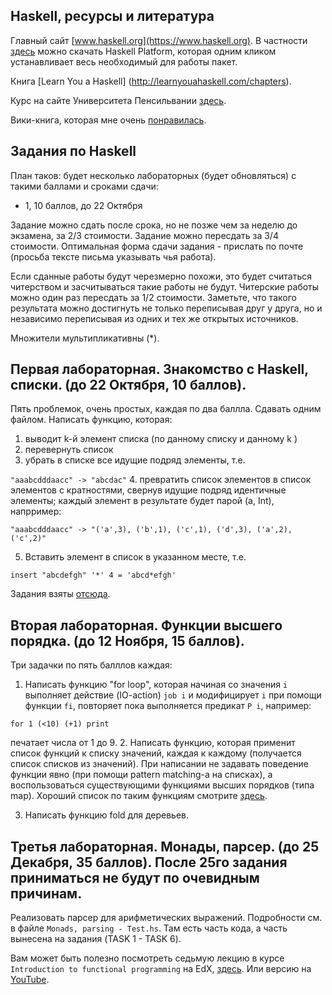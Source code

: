 ## Haskell, ресурсы и литература
Главный сайт [www.haskell.org](https://www.haskell.org). В частности [здесь](https://www.haskell.org/platform/windows.html) можно скачать Haskell Platform, которая одним кликом устанавливает весь необходимый для работы пакет.

Книга [Learn You a Haskell] (http://learnyouahaskell.com/chapters).

Курс на сайте Университета Пенсильвании [здесь](http://www.cis.upenn.edu/~cis194/).

Вики-книга, которая мне очень [понравилась](https://en.wikibooks.org/wiki/Haskell). 

## Задания по Haskell
План таков: будет несколько лабораторных (будет обновляться) с такими баллами и сроками сдачи:
- 1, 10 баллов, до 22 Октября

Задание можно сдать после срока, но не позже чем за неделю до экзамена, за 2/3 стоимости. Задание можно пересдать за 3/4 стоимости. Оптимальная форма сдачи задания - прислать по почте (просьба  тексте письма указывать чья работа).

Если сданные работы будут черезмерно похожи, это будет считаться читерством и засчитываться такие работы не будут. Читерские работы можно один раз пересдать за 1/2 стоимости. Заметьте, что такого результата можно достигнуть не только переписывая друг у друга, но и независимо переписывая из одних и тех же открытых источников.

Множители мультипликативны (\*).

## Первая лабораторная. Знакомство с Haskell, списки. (до 22 Октября, 10 баллов).
Пять проблемок, очень простых, каждая по два баллла. Сдавать одним файлом. Написать функцию, которая:

  1. выводит k-й элемент списка (по данному списку и данному k )
  2. перевернуть список
  3. убрать в списке все идущие подряд элементы, т.е. 
  
  `"aaabcdddaacc" -> "abcdac"`
  4. превратить список элементов в список элементов с кратностями, свернув идущие подряд идентичные элементы; каждый элемент в результате будет парой (a, Int), напрример:
  
  `"aaabcdddaacc" -> "('a',3), ('b',1), ('c',1), ('d',3), ('a',2), ('c',2)"`
  
  5. Вставить элемент в список в указанном месте, т.е.
  
  `insert "abcdefgh" '*' 4 = 'abcd*efgh' `


Задания взяты [отсюда](https://wiki.haskell.org/H-99:_Ninety-Nine_Haskell_Problems).

## Вторая лабораторная. Функции высшего порядка. (до 12 Ноября, 15 баллов).
Три задачки по пять балллов каждая:

  1. Написать функцию "for loop", которая начиная со значения `i` выполняет действие (IO-action) `job i` и модифицирует `i` при помощи функции `fi`, повторяет пока выполняется предикат `P i`, например: 
  
  `for 1 (<10) (+1) print`  

   печатает числа от 1 до 9. 
  2. Написать функцию, которая применит список функций к списку значений, каждая к каждому (получается список списков из значений). При написании не задавать поведение функции явно (при помощи pattern matching-а на списках), а воспользоваться существующими функциями высших порядков (типа map). Хороший список по таким функциям смотрите [здесь](https://en.wikibooks.org/wiki/Haskell/Higher-order_functions).
  
  3. Написать функцию fold для деревьев. 

## Третья лабораторная. Монады, парсер. (до 25 Декабря, 35 баллов). После 25го задания приниматься не будут по очевидным причинам.
Реализовать парсер для арифметических выражений. Подробности см. в файле `Monads, parsing - Test.hs`. Там есть часть кода, а часть вынесена на задания (TASK 1 - TASK 6).

Вам может быть полезно посмотреть седьмую лекцию в курсе `Introduction to functional programming` на EdX, [здесь](https://courses.edx.org/courses/course-v1:DelftX+FP101x+3T2015/courseware/f2b543ac0250428aa0a3f141797b35ae/022f142c0b5d4b4bb9488112c8afc9cc/). Или версию на [YouTube](https://www.youtube.com/watch?v=9FGThag0Fqs).




